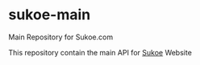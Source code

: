 # sukoe-main
Main Repository for Sukoe.com

This repository contain the main API for <a href="https://www.sukoe.com">Sukoe</a> Website
